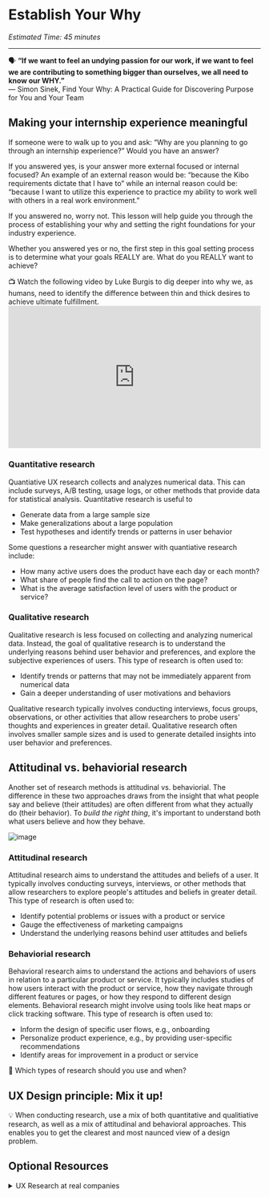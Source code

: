 # Establish Your Why

*Estimated Time: 45 minutes*

---

<aside>
  
  🗣 **“If we want to feel an undying passion for our work, if we want to feel we are contributing to something bigger than ourselves, we all need to know our WHY.”** <br>
  — Simon Sinek, Find Your Why: A Practical Guide for Discovering Purpose for You and Your Team

</aside>


## Making your internship experience meaningful

If someone were to walk up to you and ask: “Why are you planning to go through an internship experience?” Would you have an answer?

If you answered yes, is your answer more external focused or internal focused? An example of an external reason would be: “because the Kibo requirements dictate that I have to” while an internal reason could be: “because I want to utilize this experience to practice my ability to work well with others in a real work environment.”

If you answered no, worry not. This lesson will help guide you through the process of establishing your why and setting the right foundations for your industry experience. 

Whether you answered yes or no, the first step in this goal setting process is to determine what your goals REALLY are. What do you REALLY want to achieve? 

<aside> 
  📺 Watch the following video by Luke Burgis to dig deeper into why we, as humans, need to identify the difference between thin and thick desires to achieve ultimate fulfillment. 
</aside>

<div style="position: relative; padding-bottom: 56.25%; height: 0;">
  <iframe width="560" height="315" src="https://www.youtube.com/watch?v=dtBtov2f7e4" title="YouTube video player" frameborder="0" allow="accelerometer; autoplay; clipboard-write; encrypted-media; gyroscope; picture-in-picture" allowfullscreen style="position: absolute; top: 0; left: 0; width: 100%; height: 100%;"
></iframe>
</div>


### Quantitative research 
Quantiative UX research collects and analyzes numerical data. This can include surveys, A/B testing, usage logs, or other methods that provide data for statistical analysis. Quantitative research is useful to 
- Generate data from a large sample size
- Make generalizations about a large population
- Test hypotheses and identify trends or patterns in user behavior 

Some questions a researcher might answer with quantiative research include:
- How many active users does the product have each day or each month?
- What share of people find the call to action on the page?
- What is the average satisfaction level of users with the product or service?

### Qualitative research
Qualitative research is less focused on collecting and analyzing numerical data. Instead, the goal of qualitative research is to understand the underlying reasons behind user behavior and preferences, and  explore the subjective experiences of users. This type of research is often used to:
- Identify trends or patterns that may not be immediately apparent from numerical data
- Gain a deeper understanding of user motivations and behaviors

Qualitative research typically involves conducting interviews, focus groups, observations, or other activities that allow researchers to probe users' thoughts and experiences in greater detail. Qualitative research often involves smaller sample sizes and is used to generate detailed insights into user behavior and preferences.




## Attitudinal vs. behaviorial research

Another set of research methods is attitudinal vs. behaviorial. The difference in these two approaches draws from the insight that what people say and believe (their attitudes) are often different from what they actually do (their behavior). To _build the right thing_, it's important to understand both what users believe and how they behave. 

![image](https://user-images.githubusercontent.com/1774663/205453222-f7e80444-0b86-4601-89ad-499d4e69334a.png)



### Attitudinal research 
Attitudinal research aims to understand the attitudes and beliefs of a user. It typically involves conducting surveys, interviews, or other methods that allow researchers to explore people's attitudes and beliefs in greater detail. This type of research is often used to:
- Identify potential problems or issues with a product or service
- Gauge the effectiveness of marketing campaigns
- Understand the underlying reasons behind user attitudes and beliefs

### Behaviorial research

Behavioral research aims to understand the actions and behaviors of users in relation to a particular product or service. It typically includes studies of how users interact with the product or service, how they navigate through different features or pages, or how they respond to different design elements. Behavioral research might involve using tools like heat maps or click tracking software. This type of research is often used to:
- Inform the design of specific user flows, e.g., onboarding 
- Personalize product experience, e.g., by providing user-specific recommendations
- Identify areas for improvement in a product or service


<aside>
🤔 Which types of research should you use and when?
</aside>

## UX Design principle: Mix it up!
💡 When conducting research, use a mix of both quantitative and qualitiative research, as well as a mix of attitudinal and behavioral approaches. This enables you to get the clearest and most naunced view of a design problem. 




## Optional Resources

<details>
<summary>UX Research at real companies</summary>
  <a href="https://www.answerlab.com/insights/takeaways-forrester-sf" target="_blank"> How instagram's culture of ux research positively impacts customer experience: takeaways from forrester cxsf</a><br />
  <a href="https://about.gitlab.com/handbook/product/ux/ux-research/" target="_blank">UX Reseaarch at Gitlab</a>
</details>



